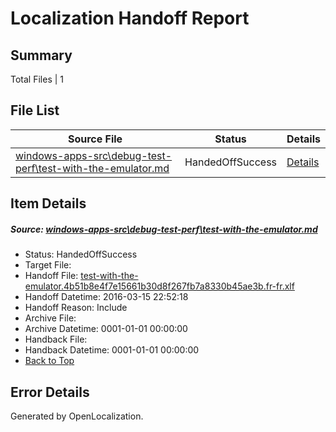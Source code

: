 # <a name='report-top'></a> Localization Handoff Report

## Summary
 Total Files | 1

## File List
 Source File | Status | Details 
 ----------- | ------ | ------- 
 [windows-apps-src\debug-test-perf\test-with-the-emulator.md](https://github.com/Microsoft/windows-apps/blob/d03e316b9f6f415c8ad864bb984cfcd2f8430ffe/windows-apps-src/debug-test-perf/test-with-the-emulator.md) | HandedOffSuccess | [Details](#dfdddd4a42530d0b84af88370ee659a365ea47d11931)

## Item Details
##### <a name='dfdddd4a42530d0b84af88370ee659a365ea47d11931'></a> Source: [windows-apps-src\debug-test-perf\test-with-the-emulator.md](https://github.com/Microsoft/windows-apps/blob/d03e316b9f6f415c8ad864bb984cfcd2f8430ffe/windows-apps-src/debug-test-perf/test-with-the-emulator.md)
* Status: HandedOffSuccess
* Target File: 
* Handoff File: [test-with-the-emulator.4b51b8e4f7e15661b30d8f267fb7a8330b45ae3b.fr-fr.xlf](https://github.com/Microsoft/WDG.handoff/blob/2aa4176a80827d844c8ae2eb7800eeaae02212c0/ol-handoff/Microsoft/windows-apps.fr-fr/master/test-with-the-emulator.4b51b8e4f7e15661b30d8f267fb7a8330b45ae3b.fr-fr.xlf)
* Handoff Datetime: 2016-03-15 22:52:18
* Handoff Reason: Include
* Archive File: 
* Archive Datetime: 0001-01-01 00:00:00
* Handback File: 
* Handback Datetime: 0001-01-01 00:00:00
* [Back to Top](#report-top)


## Error Details

Generated by OpenLocalization.

